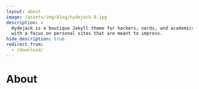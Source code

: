 ```yaml
---
layout: about
image: /assets/img/blog/hydejack-9.jpg
description: >
  Hydejack is a boutique Jekyll theme for hackers, nerds, and academics,
  with a focus on personal sites that are meant to impress.
hide_description: true
redirect_from:
  - /download/
---
```


# About
<script src="https://profile.codersrank.io/widget/widget.js"></script>
<codersrank-widget username="qnqbw32"></codersrank-widget>
<!--author-->
